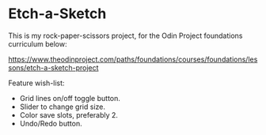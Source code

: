# Etch-a-Sketch

This is my rock-paper-scissors project, for the Odin Project foundations curriculum below:

https://www.theodinproject.com/paths/foundations/courses/foundations/lessons/etch-a-sketch-project


Feature wish-list:
- Grid lines on/off toggle button.
- Slider to change grid size.
- Color save slots, preferably 2.
- Undo/Redo button.